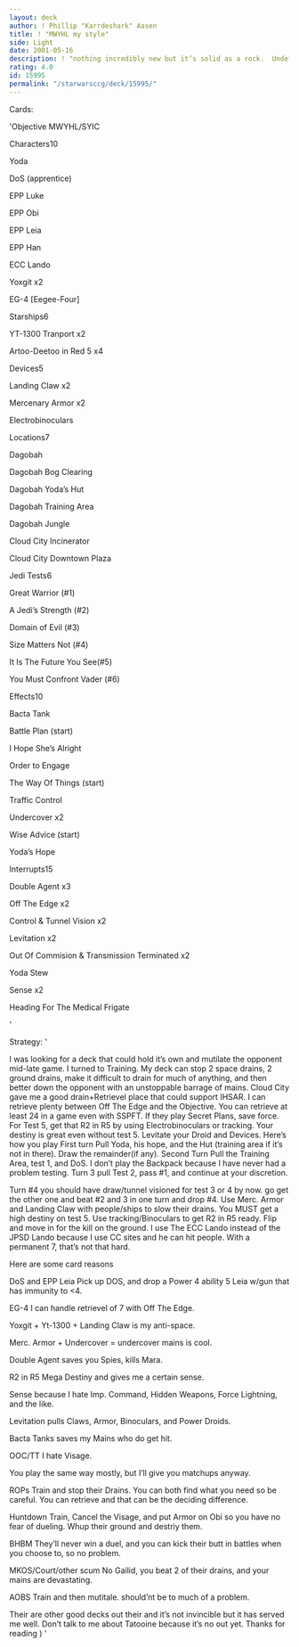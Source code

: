 ```yaml
---
layout: deck
author: ! Phillip "Karrdeshark" Aasen
title: ! "MWYHL my style"
side: Light
date: 2001-05-16
description: ! "nothing incredibly new but it’s solid as a rock.  Undefeated to date."
rating: 4.0
id: 15995
permalink: "/starwarsccg/deck/15995/"
---
```

Cards: 

'Objective MWYHL/SYIC


Characters10

Yoda

DoS (apprentice)

EPP Luke

EPP Obi

EPP Leia

EPP Han

ECC Lando

Yoxgit x2

EG-4 [Eegee-Four]


Starships6

YT-1300 Tranport x2

Artoo-Deetoo in Red 5 x4


Devices5

Landing Claw x2

Mercenary Armor x2

Electrobinoculars


Locations7

Dagobah

Dagobah Bog Clearing

Dagobah Yoda’s Hut

Dagobah Training Area

Dagobah Jungle

Cloud City Incinerator

Cloud City Downtown Plaza


Jedi Tests6

Great Warrior (#1)

A Jedi’s Strength (#2)

Domain of Evil (#3)

Size Matters Not (#4)

It Is The Future You See(#5)

You Must Confront Vader (#6)


Effects10

Bacta Tank

Battle Plan (start)

I Hope She’s Alright

Order to Engage

The Way Of Things (start)

Traffic Control 

Undercover x2

Wise Advice (start)

Yoda’s Hope


Interrupts15

Double Agent x3

Off The Edge x2

Control & Tunnel Vision x2

Levitation x2

Out Of Commision & Transmission Terminated x2

Yoda Stew

Sense x2

Heading For The Medical Frigate

'

Strategy: '

I was looking for a deck that could hold it’s own and mutilate the opponent mid-late game.  I turned to Training.  My deck can stop 2 space drains, 2 ground drains, make it difficult to drain for much of anything, and then better down the opponent with an unstoppable barrage of mains.  Cloud City gave me a good drain+Retrievel place that could support IHSAR.  I can retrieve plenty between Off The Edge and the Objective.  You can retrieve at least 24 in a game even with SSPFT.  If they play Secret Plans, save force.  For Test 5, get that R2 in R5 by using Electrobinoculars or tracking.  Your destiny is great even without test 5.  Levitate your Droid and Devices.  Here’s how you play  First turn Pull Yoda, his hope, and the Hut (training area if it’s not in there).  Draw the remainder(if any).  Second Turn Pull the Training Area, test 1, and DoS.  I don’t play the Backpack because I have never had a problem testing.  Turn 3 pull Test 2, pass #1, and continue at your discretion. 

Turn #4 you should have draw/tunnel visioned for test 3 or 4 by now.  go get the other one and beat #2 and 3 in one turn and drop #4.  Use Merc. Armor and Landing Claw with people/ships to slow their drains.  You MUST get a high destiny on test 5.  Use tracking/Binoculars to get R2 in R5 ready.  Flip and move in for the kill on the ground.  I use The ECC Lando instead of the JPSD Lando because I use CC sites and he can hit people.  With a permanent 7, that’s not that hard.


Here are some card reasons


DoS and EPP Leia Pick up DOS, and drop a Power 4 ability 5 Leia w/gun that has immunity to <4.

EG-4 I can handle retrievel of 7 with Off The Edge.

Yoxgit + Yt-1300 + Landing Claw is my anti-space.

Merc. Armor + Undercover = undercover mains is cool.

Double Agent saves you Spies, kills Mara.

R2 in R5 Mega Destiny and gives me a certain sense.

Sense because I hate Imp. Command, Hidden Weapons, Force Lightning, and the like.

Levitation pulls Claws, Armor, Binoculars, and Power Droids.  

Bacta Tanks saves my Mains who do get hit.

OOC/TT I hate Visage.


You play the same way mostly, but I’ll give you matchups anyway.


ROPs Train and stop their Drains.  You can both find what you need so be careful.  You can retrieve and that can be the deciding difference.


Huntdown Train, Cancel the Visage, and put Armor on Obi so you have no fear of dueling.  Whup their ground and destriy them.


BHBM  They’ll never win a duel, and you can kick their butt in battles when you choose to, so no problem.


MKOS/Court/other scum No Gailid, you beat 2 of their drains, and your mains are devastating.


AOBS Train and then mutitale.  should’nt be to much of a problem.


Their are other good decks out their and it’s not invincible but it has served me well.  Don’t talk to me about Tatooine because it’s no out yet.  Thanks for reading ) '
